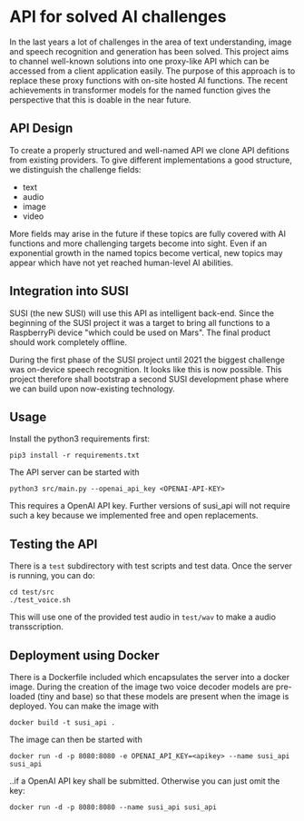 # API for solved AI challenges

In the last years a lot of challenges in the area of text understanding, image
and speech recognition and generation has been solved. This project aims to
channel well-known solutions into one proxy-like API which can be accessed
from a client application easily. The purpose of this approach is to replace
these proxy functions with on-site hosted AI functions.
The recent achievements in transformer models for the named function gives the
perspective that this is doable in the near future.

## API Design

To create a properly structured and well-named API we clone API defitions from
existing providers. To give different implementations a good structure, we
distinguish the challenge fields:

- text
- audio
- image
- video

More fields may arise in the future if these topics are fully covered with AI
functions and more challenging targets become into sight. Even if an
exponential growth in the named topics become vertical, new topics may appear
which have not yet reached human-level AI abilities.

## Integration into SUSI

SUSI (the new SUSI) will use this API as intelligent back-end. Since the
beginning of the SUSI project it was a target to bring all functions to a
RaspberryPi device "which could be used on Mars".
The final product should work completely offline.

During the first phase of the SUSI project until 2021 the biggest challenge was
on-device speech recognition. It looks like this is now possible. This project
therefore shall bootstrap a second SUSI development phase where we can build
upon now-existing technology.

## Usage

Install the python3 requirements first:

```
pip3 install -r requirements.txt
```

The API server can be started with

```
python3 src/main.py --openai_api_key <OPENAI-API-KEY>
```

This requires a OpenAI API key. Further versions of susi_api will not require
such a key because we implemented free and open replacements.

## Testing the API

There is a `test` subdirectory with test scripts and test data. Once the server
is running, you can do:

```
cd test/src
./test_voice.sh
```

This will use one of the provided test audio in `test/wav` to make a audio
transscription.

## Deployment using Docker

There is a Dockerfile included which encapsulates the server into a docker
image. During the creation of the image two voice decoder models are pre-
loaded (tiny and base) so that these models are present when the image is
deployed. You can make the image with

```
docker build -t susi_api .
```

The image can then be started with

```
docker run -d -p 8080:8080 -e OPENAI_API_KEY=<apikey> --name susi_api susi_api
```

..if a OpenAI API key shall be submitted. Otherwise you can just omit
the key:

```
docker run -d -p 8080:8080 --name susi_api susi_api
```
